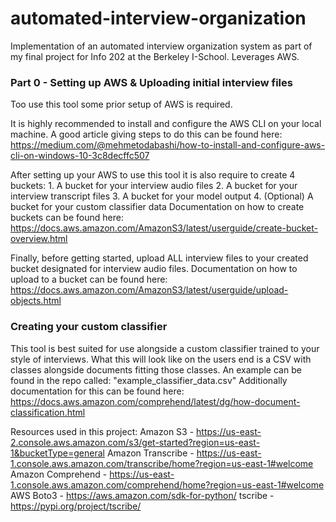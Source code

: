 # automated-interview-organization
Implementation of an automated interview organization system as part of my final project for Info 202 at the Berkeley I-School. Leverages AWS.  

### Part 0 - Setting up AWS & Uploading initial interview files
Too use this tool some prior setup of AWS is required.

It is highly recommended to install and configure the AWS CLI on your local machine. A good article giving steps to do this can be found here:
https://medium.com/@mehmetodabashi/how-to-install-and-configure-aws-cli-on-windows-10-3c8decffc507

After setting up your AWS to use this tool it is also require to create 4 buckets:
    1. A bucket for your interview audio files
    2. A bucket for your interview transcript files
    3. A bucket for your model output
    4. (Optional) A bucket for your custom classifier data 
Documentation on how to create buckets can be found here: https://docs.aws.amazon.com/AmazonS3/latest/userguide/create-bucket-overview.html

Finally, before getting started, upload ALL interview files to your created bucket designated for interview audio files.
Documentation on how to upload to a bucket can be found here: https://docs.aws.amazon.com/AmazonS3/latest/userguide/upload-objects.html


### Creating your custom classifier
This tool is best suited for use alongside a custom classifier trained to your style of interviews.
What this will look like on the users end is a CSV with classes alongside documents fitting those classes.
An example can be found in the repo called: "example_classifier_data.csv"
Additionally documentation for this can be found here: https://docs.aws.amazon.com/comprehend/latest/dg/how-document-classification.html


Resources used in this project:
Amazon S3 - https://us-east-2.console.aws.amazon.com/s3/get-started?region=us-east-1&bucketType=general
Amazon Transcribe - https://us-east-1.console.aws.amazon.com/transcribe/home?region=us-east-1#welcome
Amazon Comprehend - https://us-east-1.console.aws.amazon.com/comprehend/home?region=us-east-1#welcome
AWS Boto3 - https://aws.amazon.com/sdk-for-python/
tscribe - https://pypi.org/project/tscribe/
